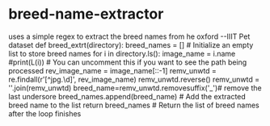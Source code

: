 # breed-name-extractor
uses a simple regex to extract the breed names from he oxford --IIIT Pet dataset
def breed_extrt(directory):
    breed_names = [] # Initialize an empty list to store breed names
    for i in directory.ls():
      image_name = i.name
      #print(L(i)) # You can uncomment this if you want to see the path being processed
      rev_image_name = image_name[::-1]
      remv_unwtd = re.findall(r'[^jpg.\d]', rev_image_name)
      remv_unwtd.reverse()
      remv_unwtd = ''.join(remv_unwtd)
      breed_name=remv_unwtd.removesuffix('_')# remove the last undersore
      breed_names.append(breed_name) # Add the extracted breed name to the list
    return breed_names # Return the list of breed names after the loop finishes





